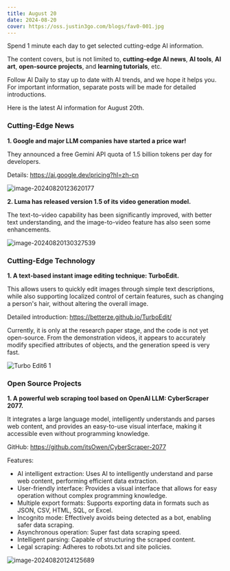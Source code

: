 ```yaml
---
title: August 20
date: 2024-08-20
cover: https://oss.justin3go.com/blogs/fav0-001.jpg
---
```


Spend 1 minute each day to get selected cutting-edge AI information.

The content covers, but is not limited to, **cutting-edge AI news**, **AI tools**, **AI art**, **open-source projects**, and **learning tutorials**, etc.

Follow AI Daily to stay up to date with AI trends, and we hope it helps you. For important information, separate posts will be made for detailed introductions.

Here is the latest AI information for August 20th.

### Cutting-Edge News

**1. Google and major LLM companies have started a price war!**

They announced a free Gemini API quota of 1.5 billion tokens per day for developers.

Details: https://ai.google.dev/pricing?hl=zh-cn

![image-20240820123620177](https://cdn.jsdelivr.net/gh/freelander/oss@master/ai-daily/2024-08-20/image-20240820123620177.png)

**2. Luma has released version 1.5 of its video generation model.**

The text-to-video capability has been significantly improved, with better text understanding, and the image-to-video feature has also seen some enhancements.

![image-20240820130327539](https://cdn.jsdelivr.net/gh/freelander/oss@master/ai-daily/2024-08-20/image-20240820130327539.png)

### Cutting-Edge Technology

**1. A text-based instant image editing technique: TurboEdit.**

This allows users to quickly edit images through simple text descriptions, while also supporting localized control of certain features, such as changing a person's hair, without altering the overall image.

Detailed introduction: https://betterze.github.io/TurboEdit/

Currently, it is only at the research paper stage, and the code is not yet open-source. From the demonstration videos, it appears to accurately modify specified attributes of objects, and the generation speed is very fast.

![Turbo Edit6 1](https://cdn.jsdelivr.net/gh/freelander/oss@master/ai-daily/2024-08-20/Turbo%20Edit6%201.gif)

### Open Source Projects

**1. A powerful web scraping tool based on OpenAI LLM: CyberScraper 2077.**

It integrates a large language model, intelligently understands and parses web content, and provides an easy-to-use visual interface, making it accessible even without programming knowledge.

GitHub: https://github.com/itsOwen/CyberScraper-2077

Features:

- AI intelligent extraction: Uses AI to intelligently understand and parse web content, performing efficient data extraction.
- User-friendly interface: Provides a visual interface that allows for easy operation without complex programming knowledge.
- Multiple export formats: Supports exporting data in formats such as JSON, CSV, HTML, SQL, or Excel.
- Incognito mode: Effectively avoids being detected as a bot, enabling safer data scraping.
- Asynchronous operation: Super fast data scraping speed.
- Intelligent parsing: Capable of structuring the scraped content.
- Legal scraping: Adheres to robots.txt and site policies.

![image-20240820124125689](https://cdn.jsdelivr.net/gh/freelander/oss@master/ai-daily/2024-08-20/image-20240820124125689.png)
